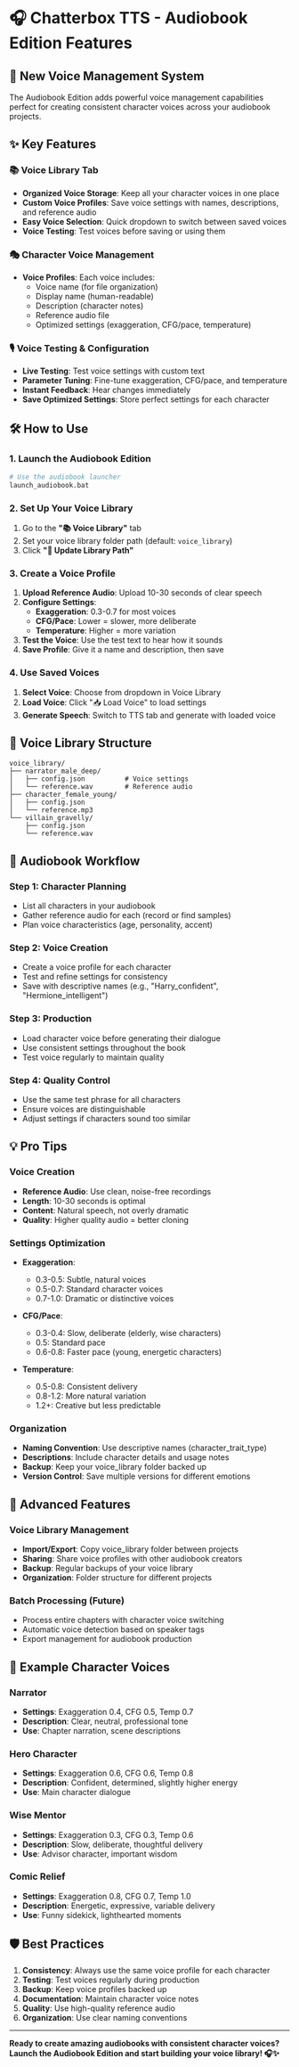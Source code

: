 # 🎧 Chatterbox TTS - Audiobook Edition Features

## 🚀 New Voice Management System

The Audiobook Edition adds powerful voice management capabilities perfect for creating consistent character voices across your audiobook projects.

## ✨ Key Features

### 📚 Voice Library Tab
- **Organized Voice Storage**: Keep all your character voices in one place
- **Custom Voice Profiles**: Save voice settings with names, descriptions, and reference audio
- **Easy Voice Selection**: Quick dropdown to switch between saved voices
- **Voice Testing**: Test voices before saving or using them

### 🎭 Character Voice Management
- **Voice Profiles**: Each voice includes:
  - Voice name (for file organization)
  - Display name (human-readable)
  - Description (character notes)
  - Reference audio file
  - Optimized settings (exaggeration, CFG/pace, temperature)

### 🎙️ Voice Testing & Configuration
- **Live Testing**: Test voice settings with custom text
- **Parameter Tuning**: Fine-tune exaggeration, CFG/pace, and temperature
- **Instant Feedback**: Hear changes immediately
- **Save Optimized Settings**: Store perfect settings for each character

## 🛠️ How to Use

### 1. Launch the Audiobook Edition
```bash
# Use the audiobook launcher
launch_audiobook.bat
```

### 2. Set Up Your Voice Library
1. Go to the **"📚 Voice Library"** tab
2. Set your voice library folder path (default: `voice_library`)
3. Click **"📁 Update Library Path"**

### 3. Create a Voice Profile
1. **Upload Reference Audio**: Upload 10-30 seconds of clear speech
2. **Configure Settings**:
   - **Exaggeration**: 0.3-0.7 for most voices
   - **CFG/Pace**: Lower = slower, more deliberate
   - **Temperature**: Higher = more variation
3. **Test the Voice**: Use the test text to hear how it sounds
4. **Save Profile**: Give it a name and description, then save

### 4. Use Saved Voices
1. **Select Voice**: Choose from dropdown in Voice Library
2. **Load Voice**: Click "📥 Load Voice" to load settings
3. **Generate Speech**: Switch to TTS tab and generate with loaded voice

## 📁 Voice Library Structure

```
voice_library/
├── narrator_male_deep/
│   ├── config.json          # Voice settings
│   └── reference.wav        # Reference audio
├── character_female_young/
│   ├── config.json
│   └── reference.mp3
└── villain_gravelly/
    ├── config.json
    └── reference.wav
```

## 🎯 Audiobook Workflow

### Step 1: Character Planning
- List all characters in your audiobook
- Gather reference audio for each (record or find samples)
- Plan voice characteristics (age, personality, accent)

### Step 2: Voice Creation
- Create a voice profile for each character
- Test and refine settings for consistency
- Save with descriptive names (e.g., "Harry_confident", "Hermione_intelligent")

### Step 3: Production
- Load character voice before generating their dialogue
- Use consistent settings throughout the book
- Test voice regularly to maintain quality

### Step 4: Quality Control
- Use the same test phrase for all characters
- Ensure voices are distinguishable
- Adjust settings if characters sound too similar

## 💡 Pro Tips

### Voice Creation
- **Reference Audio**: Use clean, noise-free recordings
- **Length**: 10-30 seconds is optimal
- **Content**: Natural speech, not overly dramatic
- **Quality**: Higher quality audio = better cloning

### Settings Optimization
- **Exaggeration**:
  - 0.3-0.5: Subtle, natural voices
  - 0.5-0.7: Standard character voices
  - 0.7-1.0: Dramatic or distinctive voices
  
- **CFG/Pace**:
  - 0.3-0.4: Slow, deliberate (elderly, wise characters)
  - 0.5: Standard pace
  - 0.6-0.8: Faster pace (young, energetic characters)

- **Temperature**:
  - 0.5-0.8: Consistent delivery
  - 0.8-1.2: More natural variation
  - 1.2+: Creative but less predictable

### Organization
- **Naming Convention**: Use descriptive names (character_trait_type)
- **Descriptions**: Include character details and usage notes
- **Backup**: Keep your voice_library folder backed up
- **Version Control**: Save multiple versions for different emotions

## 🔧 Advanced Features

### Voice Library Management
- **Import/Export**: Copy voice_library folder between projects
- **Sharing**: Share voice profiles with other audiobook creators
- **Backup**: Regular backups of your voice library
- **Organization**: Folder structure for different projects

### Batch Processing (Future)
- Process entire chapters with character voice switching
- Automatic voice detection based on speaker tags
- Export management for audiobook production

## 🎵 Example Character Voices

### Narrator
- **Settings**: Exaggeration 0.4, CFG 0.5, Temp 0.7
- **Description**: Clear, neutral, professional tone
- **Use**: Chapter narration, scene descriptions

### Hero Character
- **Settings**: Exaggeration 0.6, CFG 0.6, Temp 0.8
- **Description**: Confident, determined, slightly higher energy
- **Use**: Main character dialogue

### Wise Mentor
- **Settings**: Exaggeration 0.3, CFG 0.3, Temp 0.6
- **Description**: Slow, deliberate, thoughtful delivery
- **Use**: Advisor character, important wisdom

### Comic Relief
- **Settings**: Exaggeration 0.8, CFG 0.7, Temp 1.0
- **Description**: Energetic, expressive, variable delivery
- **Use**: Funny sidekick, lighthearted moments

## 🛡️ Best Practices

1. **Consistency**: Always use the same voice profile for each character
2. **Testing**: Test voices regularly during production
3. **Backup**: Keep voice profiles backed up
4. **Documentation**: Maintain character voice notes
5. **Quality**: Use high-quality reference audio
6. **Organization**: Use clear naming conventions

---

**Ready to create amazing audiobooks with consistent character voices? Launch the Audiobook Edition and start building your voice library! 🎧✨** 